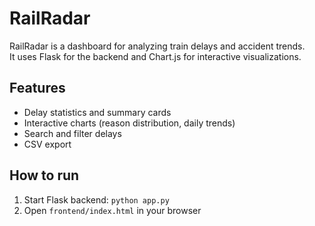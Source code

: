 # RailRadar

RailRadar is a dashboard for analyzing train delays and accident trends.  
It uses Flask for the backend and Chart.js for interactive visualizations.

## Features
- Delay statistics and summary cards
- Interactive charts (reason distribution, daily trends)
- Search and filter delays
- CSV export

## How to run
1. Start Flask backend: `python app.py`
2. Open `frontend/index.html` in your browser
